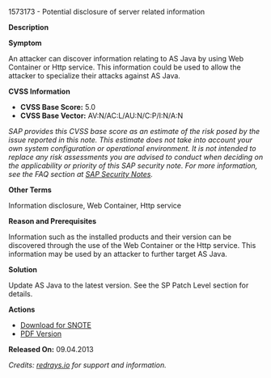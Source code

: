 1573173 - Potential disclosure of server related information

**Description**

**Symptom**

An attacker can discover information relating to AS Java by using Web Container or Http service. This information could be used to allow the attacker to specialize their attacks against AS Java.

**CVSS Information**

- **CVSS Base Score:** 5.0
- **CVSS Base Vector:** AV:N/AC:L/AU:N/C:P/I:N/A:N

*SAP provides this CVSS base score as an estimate of the risk posed by the issue reported in this note. This estimate does not take into account your own system configuration or operational environment. It is not intended to replace any risk assessments you are advised to conduct when deciding on the applicability or priority of this SAP security note. For more information, see the FAQ section at [SAP Security Notes](https://service.sap.com/securitynotes/).*

**Other Terms**

Information disclosure, Web Container, Http service

**Reason and Prerequisites**

Information such as the installed products and their version can be discovered through the use of the Web Container or the Http service. This information may be used by an attacker to further target AS Java.

**Solution**

Update AS Java to the latest version. See the SP Patch Level section for details.

**Actions**

- [Download for SNOTE](https://notesdownloads.sap.com/note/0040000017197242017)
- [PDF Version](https://userapps.support.sap.com/sap/support/sfm/notes/print/0001573173?language=en-US&token=8F9CF0088CB5EDE276C0D427ECA77C3F)

**Released On:** 09.04.2013

_Credits: [redrays.io](https://redrays.io) for support and information._